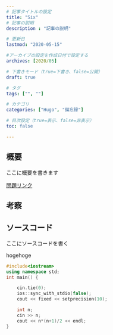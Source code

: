 ```yaml
---
# 記事タイトルの設定
title: "Six"
# 記事の説明
description : "記事の説明"

# 更新日
lastmod: "2020-05-15"

#アーカイブの設定を作成日付で設定する
archives: [2020/05]

# 下書きモード（true=下書き、false=公開）
draft: true

# タグ
tags: ["", ""]

# カテゴリ
categories: ["Hugo", "備忘録"]

# 目次設定（true=表示、false=非表示）
toc: false

---
```


## 概要

ここに概要を書きます <br>

[問題リンク](https://atcoder.jp/contests/abc167/tasks/abc167_a)

## 考察

## ソースコード

ここにソースコードを書く<br>

hogehoge

```cpp
#include<iostream>
using namespace std;
int main() {

	cin.tie(0);
	ios::sync_with_stdio(false);
	cout << fixed << setprecision(10);

	int n;
	cin >> n;
	cout << n*(n+1)/2 << endl;
}
```
